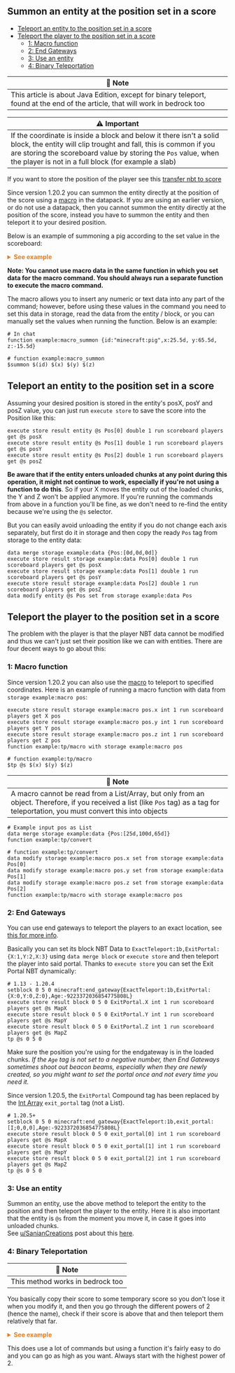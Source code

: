 ## Summon an entity at the position set in a score

  - [Teleport an entity to the position set in a score](#teleport-an-entity-to-the-position-set-in-a-score)
  - [Teleport the player to the position set in a score](#teleport-the-player-to-the-position-set-in-a-score)
    - [1: Macro function](#1-macro-function)
    - [2: End Gateways](#2-end-gateways)
    - [3: Use an entity](#3-use-an-entity)
    - [4: Binary Teleportation](#4-binary-teleportation)

| 📝 Note |
|---------|
|This article is about Java Edition, except for binary teleport, found at the end of the article, that will work in bedrock too|

| ⚠️ Important |
|--------------|
|If the coordinate is inside a block and below it there isn't a solid block, the entity will clip trought and fall, this is common if you are storing the scoreboard value by storing the `Pos` value, when the player is not in a full block (for example a slab)|

If you want to store the position of the player see this [transfer nbt to score](wiki/questions/nbttransfer)

Since version 1.20.2 you can summon the entity directly at the position of the score using a [macro](https://minecraft.wiki/w/Function_(Java_Edition)#Macros) in the datapack. If you are using an earlier version, or do not use a datapack, then you cannot summon the entity directly at the position of the score, instead you have to summon the entity and then teleport it to your desired position.

Below is an example of summoning a pig according to the set value in the scoreboard:

<details markdown="1">
  <summary style="color: #e67e22; font-weight: bold;">See example</summary>

```mcfunction
# Setup
scoreboard objectives add pos dummy
scoreboard players set X pos 10
scoreboard players set Y pos 64
scoreboard players set Z pos 10
function example:summon/pig

# function example:summon/pig
execute store result storage example:macro pos.x int 1 run scoreboard players get X pos
execute store result storage example:macro pos.y int 1 run scoreboard players get Y pos
execute store result storage example:macro pos.z int 1 run scoreboard players get Z pos
function example:summon/pig_macro with storage example:macro pos

# function example:summon/pig_macro
$summon minecraft:pig $(x) $(y) $(z) {Tags:["custom_pig"]}
$particle minecraft:happy_villager $(x) $(y) $(z) 0.5 0.5 0.5 0 200
$tellraw @a "Pig summoning at $(x) $(y) $(z)"
```
</details>

**Note: You cannot use macro data in the same function in which you set data for the macro command. You should always run a separate function to execute the macro command.**

The macro allows you to insert any numeric or text data into any part of the command; however, before using these values in the command you need to set this data in storage, read the data from the entity / block, or you can manually set the values when running the function. Below is an example:

```mcfunction
# In chat
function example:macro_summon {id:"minecraft:pig",x:25.5d, y:65.5d, z:-15.5d}

# function example:macro_summon
$summon $(id) $(x) $(y) $(z)
```

## Teleport an entity to the position set in a score

Assuming your desired position is stored in the entity's posX, posY and posZ value, you can just run `execute store` to save the score into the Position like this:

```mcfunction
execute store result entity @s Pos[0] double 1 run scoreboard players get @s posX
execute store result entity @s Pos[1] double 1 run scoreboard players get @s posY
execute store result entity @s Pos[2] double 1 run scoreboard players get @s posZ
```

**Be aware that if the entity enters unloaded chunks at any point during this operation, it might not continue to work, especially if you're not using a function to do this**. So if your X moves the entity out of the loaded chunks, the Y and Z won't be applied anymore. If you're running the commands from above in a function you'll be fine, as we don't need to re-find the entity because we're using the `@s` selector.

But you can easily avoid unloading the entity if you do not change each axis separately, but first do it in storage and then copy the ready `Pos` tag from storage to the entity data:

```mcfunction
data merge storage example:data {Pos:[0d,0d,0d]}
execute store result storage example:data Pos[0] double 1 run scoreboard players get @s posX
execute store result storage example:data Pos[1] double 1 run scoreboard players get @s posY
execute store result storage example:data Pos[2] double 1 run scoreboard players get @s posZ
data modify entity @s Pos set from storage example:data Pos
```

## Teleport the player to the position set in a score

The problem with the player is that the player NBT data cannot be modified and thus we can't just set their position like we can with entities. There are four decent ways to go about this:

### 1: Macro function

Since version 1.20.2 you can also use the [macro](https://minecraft.wiki/w/Function_(Java_Edition)#Macros) to teleport to specified coordinates. Here is an example of running a macro function with data from `storage example:macro pos`:

```mcfunction
execute store result storage example:macro pos.x int 1 run scoreboard players get X pos
execute store result storage example:macro pos.y int 1 run scoreboard players get Y pos
execute store result storage example:macro pos.z int 1 run scoreboard players get Z pos
function example:tp/macro with storage example:macro pos

# function example:tp/macro
$tp @s $(x) $(y) $(z)
```

| 📝 Note |
|---------|
|A macro cannot be read from a List/Array, but only from an object. Therefore, if you received a list (like `Pos` tag) as a tag for teleportation, you must convert this into objects|

```mcfunction
# Example input pos as List
data merge storage example:data {Pos:[25d,100d,65d]}
function example:tp/convert

# function example:tp/convert
data modify storage example:macro pos.x set from storage example:data Pos[0]
data modify storage example:macro pos.y set from storage example:data Pos[1]
data modify storage example:macro pos.z set from storage example:data Pos[2]
function example:tp/macro with storage example:macro pos
```

### 2: End Gateways

You can use end gateways to teleport the players to an exact location, see [this for more info](https://minecraft.wiki/End_Gateway_(block)#Data_values).  

Basically you can set its block NBT Data to `ExactTeleport:1b,ExitPortal:{X:1,Y:2,X:3}` using `data merge block` or `execute store` and then teleport the player into said portal. Thanks to `execute store` you can set the Exit Portal NBT dynamically:

```mcfunction
# 1.13 - 1.20.4
setblock 0 5 0 minecraft:end_gateway{ExactTeleport:1b,ExitPortal:{X:0,Y:0,Z:0},Age:-9223372036854775808L}
execute store result block 0 5 0 ExitPortal.X int 1 run scoreboard players get @s MapX
execute store result block 0 5 0 ExitPortal.Y int 1 run scoreboard players get @s MapY
execute store result block 0 5 0 ExitPortal.Z int 1 run scoreboard players get @s MapZ
tp @s 0 5 0
```

Make sure the position you're using for the endgateway is in the loaded chunks. _If the `Age` tag is not set to a negative number, then End Gateways sometimes shoot out beacon beams, especially when they are newly created, so you might want to set the portal once and not every time you need it._

Since version 1.20.5, the `ExitPortal` Compound tag has been replaced by the [Int Array](https://minecraft.wiki/w/NBT_format#Data_types) `exit_portal` tag (not a List).

```mcfunction
# 1.20.5+
setblock 0 5 0 minecraft:end_gateway{ExactTeleport:1b,exit_portal:[I;0,0,0],Age:-9223372036854775808L}
execute store result block 0 5 0 exit_portal[0] int 1 run scoreboard players get @s MapX
execute store result block 0 5 0 exit_portal[1] int 1 run scoreboard players get @s MapY
execute store result block 0 5 0 exit_portal[2] int 1 run scoreboard players get @s MapZ
tp @s 0 5 0
```

### 3: Use an entity

Summon an entity, use the above method to teleport the entity to the position and then teleport the player to the entity. Here it is also important that the entity is `@s` from the moment you move it, in case it goes into unloaded chunks.  
See [u/SanianCreations](https://www.reddit.com/u/SanianCreations) post about this [here](https://www.reddit.com/r/MinecraftCommands/comments/fd1lds/new_method_to_tp_to_scoreboard_values).

### 4: Binary Teleportation

| 📝 Note |
|---------|
|This method works in bedrock too|

You basically copy their score to some temporary score so you don't lose it when you modify it, and then you go through the different powers of 2 (hence the name), check if their score is above that and then teleport them relatively that far.

<details markdown="1">
  <summary style="color: #e67e22; font-weight: bold;">See example</summary>

```mcfunction
execute as @a unless score @s xTmp matches 0 if score @s xTmp = @s xTmp run teleport @s 0 0 0

execute as @a[scores={xTmp=128..}] at @s run tp @s ~128 ~ ~
scoreboard players remove @a[scores={xTmp=128..}] xTmp 128

execute as @a[scores={xTmp=64..}] at @s run tp @s ~64 ~ ~
scoreboard players remove @a[scores={xTmp=64..}] xTmp 64

execute as @a[scores={xTmp=32..}] at @s run tp @s ~32 ~ ~
scoreboard players remove @a[scores={xTmp=32..}] xTmp 32

....
all the way down to 1, repeat for all 3 coordinates
```
</details>

This does use a lot of commands but using a function it's fairly easy to do and you can go as high as you want. Always start with the highest power of 2.
